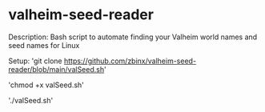 # valheim-seed-reader
Description: Bash script to automate finding your Valheim world names and seed names for Linux

Setup: 
  'git clone https://github.com/zbinx/valheim-seed-reader/blob/main/valSeed.sh'
  
  'chmod +x valSeed.sh'
  
  './valSeed.sh'
  
  


